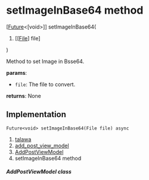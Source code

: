 
<div>

# setImageInBase64 method

</div>


[[Future](https://api.flutter.dev/flutter/dart-core/Future-class.html)\<[void\>]]
setImageInBase64(

1.  [[[File](https://api.flutter.dev/flutter/dart-io/File-class.md)]
    file]

)



Method to set Image in Bsse64.

**params**:

-   `file`: The file to convert.

**returns**: None



## Implementation

``` language-dart
Future<void> setImageInBase64(File file) async 
```







1.  [talawa](../../index.md)
2.  [add_post_view_model](../../view_model_after_auth_view_models_add_post_view_models_add_post_view_model/)
3.  [AddPostViewModel](../../view_model_after_auth_view_models_add_post_view_models_add_post_view_model/AddPostViewModel-class.md)
4.  setImageInBase64 method

##### AddPostViewModel class







